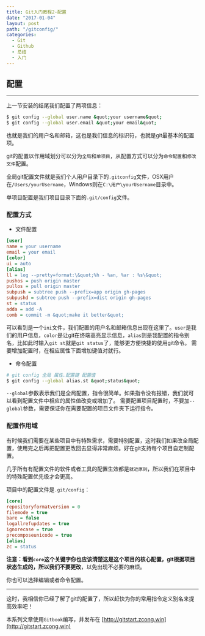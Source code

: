 ```yaml
---
title: Git入门教程2-配置
date: "2017-01-04"
layout: post
path: "/gitconfig/"
categories:
  - Git
  - Github
  - 总结
  - 入门
---
```


## 配置

---

上一节安装的结尾我们配置了两项信息：
```sh
$ git config --global user.name &quot;your username&quot;
$ git config --global user.email &quot;your email&quot;
```
也就是我们的用户名和邮箱，这也是我们信息的标识符，也就是git最基本的配置项。

<!--more-->

git的配置以作用域划分可以分为`全局`和`单项目`，从配置方式可以分为`命令配置`和`修改文件`配置。

全局git配置文件就是我们个人用户目录下的`.gitconfig`文件，OSX用户在`/Users/yourUsername`，Windows则在`C:\用户\yourUsername`目录中。

单项目配置是我们项目目录下面的`.git/config`文件。

### 配置方式

* 文件配置

```ini
[user]
name = your username
email = your email
[color]
ui = auto
[alias]
ll = log --pretty=format:\&quot;%h - %an, %ar : %s\&quot;
pushos = push origin master
pullos = pull origin master
subpush = subtree push --prefix=app origin gh-pages
subpushd = subtree push --prefix=dist origin gh-pages
st = status
adda = add -A
comb = commit -m &quot;make it better&quot;
```
可以看到是一个`ini`文件，我们配置的用户名和邮箱信息出现在这里了。`user`是我们的用户信息，`color`是让git在终端高亮显示信息，`alias`则是我配置的指令别名，比如此时输入`git st`就是`git status`了，能够更方便快捷的使用git命令。
需要增加配置时，在相应属性下面增加键值对就行。
* 命令配置
```sh
# git config 全局	属性.配置键 配置值
$ git config --global alias.st &quot;status&quot;
```
`--global`参数表示我们是全局配置，指令很简单。如果指令没有报错，我们就可以看到配置文件中相应的属性值改变或增加了。
需要配置项目配置时，不要加`--global`参数，需要保证你在需要配置的项目文件夹下运行指令。
### 配置作用域

有时候我们需要在某些项目中有特殊需求，需要特别配置，这时我们如果改全局配置，使用完之后再把配置更改回去显得非常麻烦。好在git支持每个项目自定制配置。

几乎所有有配置文件的软件或者工具的配置生效都是`就近原则`，所以我们在项目中的特殊配置优先级才会更高。

项目中的配置文件是`.git/config`：
```ini
[core]
repositoryformatversion = 0
filemode = true
bare = false
logallrefupdates = true
ignorecase = true
precomposeunicode = true
[alias]
zc = status
```
**注意：**看到`core`这个关键字你也应该清楚这是这个项目的核心配置，git根据项目状态生成的，所以我们**不要更改**，以免出现不必要的麻烦。

你也可以选择编辑或者命令配置。

---

这时，我相信你已经了解了git的配置了，所以赶快为你的常用指令定义别名来提高效率吧！

本系列文章使用`Gitbook`编写，并发布在 [http://gitstart.zcong.win](http://gitstart.zcong.win)
